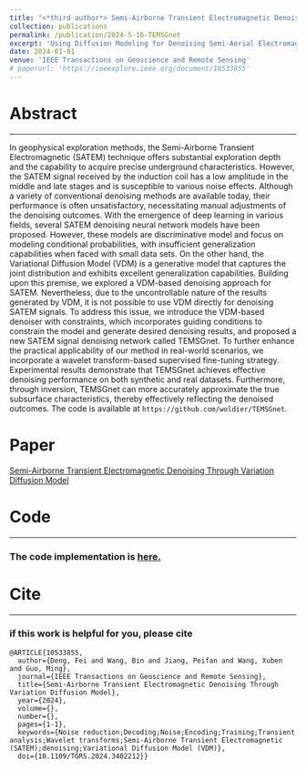 ```yaml
---
title: "<*third author*> Semi-Airborne Transient Electromagnetic Denoising Through Variation Diffusion Model"
collection: publications
permalink: /publication/2024-5-16-TEMSGnet
excerpt: 'Using Diffusion Modeling for Denoising Semi-Aerial Electromagnetic Signals'
date: 2024-01-01
venue: 'IEEE Transactions on Geoscience and Remote Sensing'
# paperurl: 'https://ieeexplore.ieee.org/document/10533855'
---
```

# Abstract
---
In geophysical exploration methods, the Semi-Airborne Transient Electromagnetic (SATEM) technique offers substantial exploration depth and the capability to acquire precise underground characteristics. However, the SATEM signal received by the induction coil has a low amplitude in the middle and late stages and is susceptible to various noise effects. Although a variety of conventional denoising methods are available today, their performance is often unsatisfactory, necessitating manual adjustments of the denoising outcomes. With the emergence of deep learning in various fields, several SATEM denoising neural network models have been proposed. However, these models are discriminative model and focus on modeling conditional probabilities, with insufficient generalization capabilities when faced with small data sets. On the other hand, the Variational Diffusion Model (VDM) is a generative model that captures the joint distribution and exhibits excellent generalization capabilities. Building upon this premise, we explored a VDM-based denoising approach for SATEM. Nevertheless, due to the uncontrollable nature of the results generated by VDM, it is not possible to use VDM directly for denoising SATEM signals. To address this issue, we introduce the VDM-based denoiser with constraints, which incorporates guiding conditions to constrain the model and generate desired denoising results, and proposed a new SATEM signal denoising network called TEMSGnet. To further enhance the practical applicability of our method in real-world scenarios, we incorporate a wavelet transform-based supervised fine-tuning strategy. Experimental results demonstrate that TEMSGnet achieves effective denoising performance on both synthetic and real datasets. Furthermore, through inversion, TEMSGnet can more accurately approximate the true subsurface characteristics, thereby effectively reflecting the denoised outcomes. The code is available at `https://github.com/woldier/TEMSGnet`.

# Paper

[Semi-Airborne Transient Electromagnetic Denoising Through Variation Diffusion Model](https://ieeexplore.ieee.org/document/10533855)

# Code
---
### The code implementation is [here.](https://github.com/woldier/TEMSGnet)

# Cite
---
### if this work is helpful for you, please cite
```
@ARTICLE{10533855,
  author={Deng, Fei and Wang, Bin and Jiang, Peifan and Wang, Xuben and Guo, Ming},
  journal={IEEE Transactions on Geoscience and Remote Sensing}, 
  title={Semi-Airborne Transient Electromagnetic Denoising Through Variation Diffusion Model}, 
  year={2024},
  volume={},
  number={},
  pages={1-1},
  keywords={Noise reduction;Decoding;Noise;Encoding;Training;Transient analysis;Wavelet transforms;Semi-Airborne Transient Electromagnetic (SATEM);denoising;Variational Diffusion Model (VDM)},
  doi={10.1109/TGRS.2024.3402212}}

```
